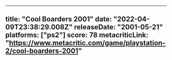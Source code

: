 
---
title: "Cool Boarders 2001"
date: "2022-04-09T23:38:29.008Z"
releaseDate: "2001-05-21"
platforms: ["ps2"]
score: 78
metacriticLink: "https://www.metacritic.com/game/playstation-2/cool-boarders-2001"
---
